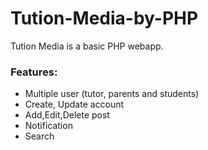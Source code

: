 # Tution-Media-by-PHP
Tution Media is a basic PHP webapp.

<h3>Features:</h3>
<ul>
<li>Multiple user (tutor, parents and students)</li>
<li>Create, Update account</li>
<li>Add,Edit,Delete post</li>
<li>Notification</li>
<li>Search</li>
</ul>
